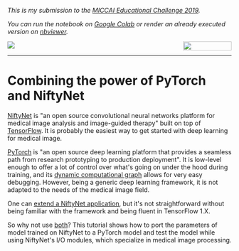 *This is my submission to the [MICCAI Educational Challenge 2019](https://miccai-sb.github.io/challenge.html).*

*You can run the notebook on [Google Colab](https://colab.research.google.com/github/fepegar/miccai-educational-challenge-2019/blob/master/Combining_the_power_of_PyTorch_and_NiftyNet.ipynb) or render an already executed version on [nbviewer](https://nbviewer.jupyter.org/github/fepegar/miccai-educational-challenge-2019/blob/master/Combining_the_power_of_PyTorch_and_NiftyNet.ipynb).*

<a href="https://colab.research.google.com/github/fepegar/miccai-educational-challenge-2019/blob/master/Combining_the_power_of_PyTorch_and_NiftyNet.ipynb" 
   target="_parent">
   <img align="left" 
      src="https://colab.research.google.com/assets/colab-badge.svg">
</a>

<a href="https://nbviewer.jupyter.org/github/fepegar/miccai-educational-challenge-2019/blob/master/Combining_the_power_of_PyTorch_and_NiftyNet.ipynb" 
   target="_parent">
   <img align="right" 
      src="https://raw.githubusercontent.com/jupyter/design/master/logos/Badges/nbviewer_badge.png" 
      width="109" height="20">
</a>

<br />

---

# Combining the power of PyTorch and NiftyNet

[NiftyNet](https://niftynet.io/) is "an open source convolutional neural networks platform for medical image analysis and image-guided therapy" built on top of [TensorFlow](https://www.tensorflow.org/). It is probably the easiest way to get started with deep learning for medical image.

[PyTorch](https://pytorch.org/) is "an open source deep learning platform that provides a seamless path from research prototyping to production deployment". It is low-level enough to offer a lot of control over what's going on under the hood during training, and its [dynamic computational graph](https://medium.com/intuitionmachine/pytorch-dynamic-computational-graphs-and-modular-deep-learning-7e7f89f18d1) allows for very easy debugging. However, being a generic deep learning framework, it is not adapted to the needs of the medical image field.

One can [extend a NiftyNet application](https://niftynet.readthedocs.io/en/dev/extending_app.html), but it's not straightforward without being familiar with the framework and being fluent in TensorFlow 1.X.

So why not use [both](https://www.youtube.com/watch?v=vqgSO8_cRio&feature=youtu.be&t=5)? This tutorial shows how to port the parameters of model trained on NiftyNet to a PyTorch model and test the model while using NiftyNet's I/O modules, which specialize in medical image processing.
